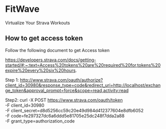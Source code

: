 # FitWave

Virtualize Your Strava Workouts

## How to get access token

Follow the following document to get Access token

https://developers.strava.com/docs/getting-started/#:~:text=Access%20tokens%20are%20required%20for,tokens%20expire%20every%20six%20hours.

Step 1:
http://www.strava.com/oauth/authorize?client_id=30980&response_type=code&redirect_uri=http://localhost/exchange_token&approval_prompt=force&scope=read,activity:read

Step2:
curl -X POST https://www.strava.com/oauth/token \
-F client_id=30980 \
-F client_secret=d8d5256cc59c20e49d984d412377604e8dfb6052 \
-F code=fe297327dc6a6ddd5e81705e25dc248f7dda2a88 \
-F grant_type=authorization_code
